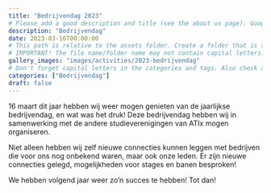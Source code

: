 ```yaml
---
title: "Bedrijvendag 2023"
# Please add a good description and title (see the about us page). Google uses it to recommend the website
description: "Bedrijvendag"
date: 2023-03-16T00:00:00
# This path is relative to the assets folder. Create a folder that is assets/images/activities/file-name
# IMPORTANT! The file name/folder name may not contain capital letters!
gallery_images: "images/activities/2023-bedrijvendag"
# Don't forget capital letters in the categories and tags. Also check all categories and tags by loading the activities page and looking at the list.
categories: ["Bedrijvendag"]
draft: false
---
```


16 maart dit jaar hebben wij weer mogen genieten van de jaarlijkse bedrijvendag, en wat was het druk! Deze bedrijvendag hebben wij in samenwerking met de andere studieverenigingen van ATIx mogen organiseren.

Niet alleen hebben wij zelf nieuwe connecties kunnen leggen met bedrijven die voor ons nog onbekend waren, maar ook onze leden. Er zijn nieuwe connecties gelegd, mogelijkheden voor stages en banen besproken!

We hebben volgend jaar weer zo’n succes te hebben! Tot dan!
